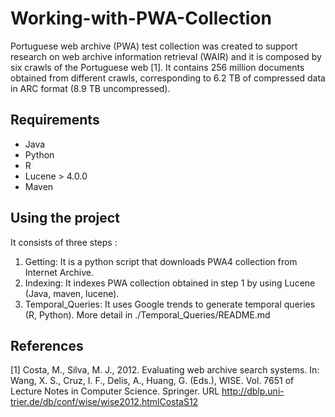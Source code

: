 Working-with-PWA-Collection
===========================

Portuguese web archive (PWA) test collection was created to support research
on web archive information retrieval (WAIR) and it is composed by six crawls
of the Portuguese web [1]. It contains 256 million documents obtained from
different crawls, corresponding to 6.2 TB of compressed data in ARC format
(8.9 TB uncompressed). 


## Requirements

* Java 
* Python
* R
* Lucene > 4.0.0
* Maven


## Using the project

It consists of three steps :

1. Getting: It is a python script that downloads PWA4 collection from Internet Archive.
2. Indexing: It indexes PWA collection obtained in step 1 by using Lucene (Java, maven, lucene).
3. Temporal_Queries: It uses Google trends to generate temporal queries (R, Python). More detail in ./Temporal_Queries/README.md


## References

[1] Costa, M., Silva, M. J., 2012. Evaluating web archive search systems. In:
Wang, X. S., Cruz, I. F., Delis, A., Huang, G. (Eds.), WISE. Vol. 7651 of
Lecture Notes in Computer Science. Springer.
URL http://dblp.uni-trier.de/db/conf/wise/wise2012.htmlCostaS12


